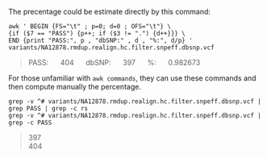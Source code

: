 The precentage could be estimate directly by this command:

```
awk ' BEGIN {FS="\t" ; p=0; d=0 ; OFS="\t"} \
{if ($7 == "PASS") {p++; if ($3 != ".") {d++}}} \
END {print "PASS:", p , "dbSNP:" , d , "%:", d/p} ' variants/NA12878.rmdup.realign.hc.filter.snpeff.dbsnp.vcf
```

> PASS: &nbsp;&nbsp;&nbsp;&nbsp; 404 &nbsp;&nbsp;&nbsp;&nbsp; dbSNP: &nbsp;&nbsp;&nbsp;&nbsp; 397 &nbsp;&nbsp;&nbsp;&nbsp; %: &nbsp;&nbsp;&nbsp;&nbsp; 0.982673   

For those unfamiliar with `awk commands`, they can use these commands and then compute manually the percentage.


```
grep -v ^# variants/NA12878.rmdup.realign.hc.filter.snpeff.dbsnp.vcf | grep PASS | grep -c rs
grep -v ^# variants/NA12878.rmdup.realign.hc.filter.snpeff.dbsnp.vcf | grep -c PASS
```
> 397   
> 404   
